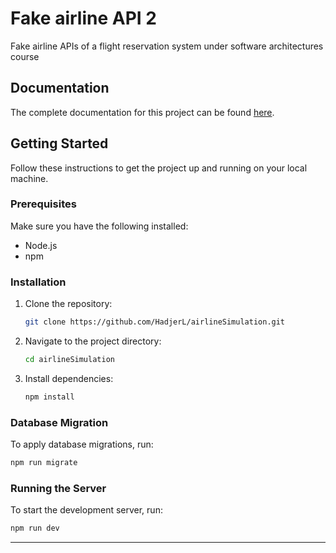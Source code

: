 # Fake airline API 2

Fake airline APIs of a flight reservation system under software architectures course

## Documentation

The complete documentation for this project can be found [here](https://documenter.getpostman.com/view/25077893/2sA3QqfsgC).

## Getting Started

Follow these instructions to get the project up and running on your local machine.

### Prerequisites

Make sure you have the following installed:

- Node.js
- npm

### Installation

1. Clone the repository:

   ```bash
   git clone https://github.com/HadjerL/airlineSimulation.git
   ```

2. Navigate to the project directory:

   ```bash
   cd airlineSimulation
   ```

3. Install dependencies:
   ```bash
   npm install
   ```

### Database Migration

To apply database migrations, run:

```bash
npm run migrate
```

### Running the Server

To start the development server, run:

```bash
npm run dev
```


---